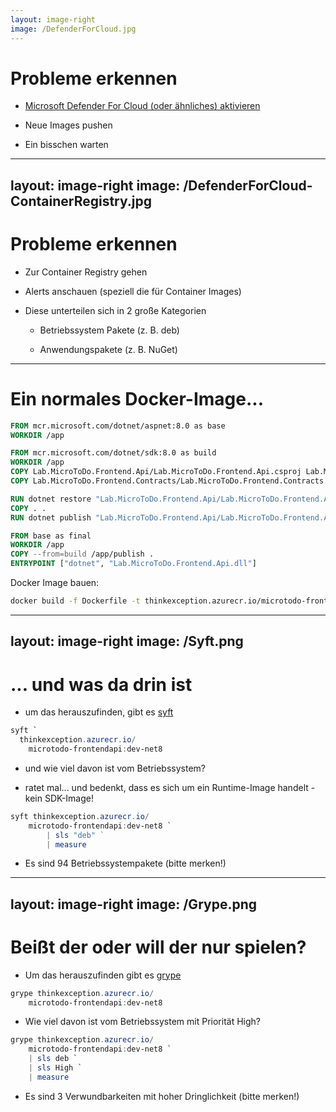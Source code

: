 ```yaml
---
layout: image-right
image: /DefenderForCloud.jpg
---
```

# Probleme erkennen

<v-clicks>

<a href="https://portal.azure.com/#view/Microsoft_Azure_Security/SecurityMenuBlade/~/EnvironmentSettings" target="_blank">

- Microsoft Defender For Cloud (oder ähnliches) aktivieren

</a>

- Neue Images pushen

- Ein bisschen warten

</v-clicks>

---
layout: image-right
image: /DefenderForCloud-ContainerRegistry.jpg
---
# Probleme erkennen

<v-clicks depth="2">

- Zur Container Registry gehen

- Alerts anschauen (speziell die für Container Images)

- Diese unterteilen sich in 2 große Kategorien

    - Betriebssystem Pakete (z. B. deb)
    
    - Anwendungspakete (z. B. NuGet)

</v-clicks>

---

# Ein normales Docker-Image...

```dockerfile
FROM mcr.microsoft.com/dotnet/aspnet:8.0 as base
WORKDIR /app

FROM mcr.microsoft.com/dotnet/sdk:8.0 as build
WORKDIR /app
COPY Lab.MicroToDo.Frontend.Api/Lab.MicroToDo.Frontend.Api.csproj Lab.MicroToDo.Frontend.Api/
COPY Lab.MicroToDo.Frontend.Contracts/Lab.MicroToDo.Frontend.Contracts.csproj Lab.MicroToDo.Frontend.Contracts/

RUN dotnet restore "Lab.MicroToDo.Frontend.Api/Lab.MicroToDo.Frontend.Api.csproj"
COPY . .
RUN dotnet publish "Lab.MicroToDo.Frontend.Api/Lab.MicroToDo.Frontend.Api.csproj" -c Release -o /app/publish

FROM base as final
WORKDIR /app
COPY --from=build /app/publish .
ENTRYPOINT ["dotnet", "Lab.MicroToDo.Frontend.Api.dll"]
```

Docker Image bauen:
```bash
docker build -f Dockerfile -t thinkexception.azurecr.io/microtodo-frontendapi:dev-net8 .\..
```

---
layout: image-right
image: /Syft.png
---
# ... und was da drin ist

<v-clicks>

- um das herauszufinden, gibt es <a href="https://github.com/anchore/syft" target="_blank">syft</a>

```powershell
syft `
  thinkexception.azurecr.io/
    microtodo-frontendapi:dev-net8 
```

- und wie viel davon ist vom Betriebssystem?

- ratet mal... und bedenkt, dass es sich um ein Runtime-Image handelt - kein SDK-Image!

```powershell
syft thinkexception.azurecr.io/
    microtodo-frontendapi:dev-net8 `
        | sls "deb" ` 
        | measure
```

- Es sind <span v-click v-mark.red>94 Betriebssystempakete</span> (bitte merken!)

</v-clicks>

<!--
syft thinkexception.azurecr.io/microtodo-frontendapi:dev-net8

syft thinkexception.azurecr.io/microtodo-frontendapi:dev-net8 `
    | sls "deb" ` 
    | measure
-->
---
layout: image-right
image: /Grype.png
---
# Beißt der oder will der nur spielen?

<v-clicks>

- Um das herauszufinden gibt es <a href="https://github.com/anchore/grype" target="_blank">grype</a>

```powershell
grype thinkexception.azurecr.io/
    microtodo-frontendapi:dev-net8
```

- Wie viel davon ist vom Betriebssystem mit Priorität High?

```powershell
grype thinkexception.azurecr.io/
    microtodo-frontendapi:dev-net8 `
    | sls deb `
    | sls High `
    | measure 
```

- Es sind <span v-click v-mark.red>3 Verwundbarkeiten</span> mit hoher Dringlichkeit (bitte merken!)

</v-clicks>


<!--
grype thinkexception.azurecr.io/microtodo-frontendapi:dev-net8

grype thinkexception.azurecr.io/microtodo-frontendapi:dev-net8 `
    | sls deb `
    | sls High `
    | measure 
-->